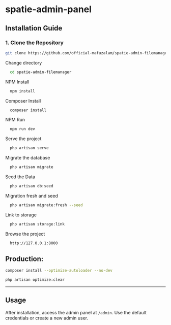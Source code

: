 # spatie-admin-panel

## **Installation Guide**

### 1. Clone the Repository

```bash
git clone https://github.com/official-mafuzalam/spatie-admin-filemanager

```

Change directory

```bash
  cd spatie-admin-filemanager
```

NPM Install

```bash
  npm install
```

Composer Install

```bash
  composer install
```

NPM Run

```bash
  npm run dev
```

Serve the project

```bash
  php artisan serve
```

Migrate the database

```bash
  php artisan migrate
```

Seed the Data

```bash
  php artisan db:seed
```

Migration fresh and seed

```bash
  php artisan migrate:fresh --seed
```
Link to storage

```bash
  php artisan storage:link
```

Browse the project

```bash
  http://127.0.0.1:8000
```

## Production:

```bash
composer install --optimize-autoloader --no-dev
```

```bash
php artisan optimize:clear
```

---

## Usage

After installation, access the admin panel at `/admin`. Use the default credentials or create a new admin user.